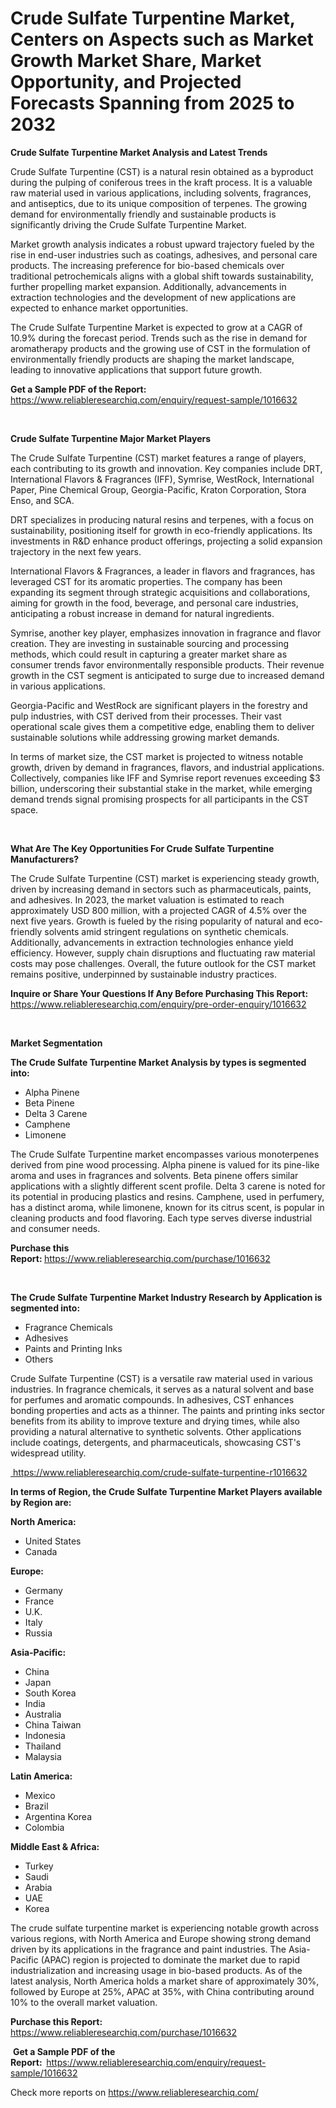 <p><h1>Crude Sulfate Turpentine Market, Centers on Aspects such as Market Growth Market Share, Market Opportunity, and Projected Forecasts Spanning from 2025 to 2032</h1></p><p><strong>Crude Sulfate Turpentine Market Analysis and Latest Trends</strong></p>
<p><p>Crude Sulfate Turpentine (CST) is a natural resin obtained as a byproduct during the pulping of coniferous trees in the kraft process. It is a valuable raw material used in various applications, including solvents, fragrances, and antiseptics, due to its unique composition of terpenes. The growing demand for environmentally friendly and sustainable products is significantly driving the Crude Sulfate Turpentine Market.</p><p>Market growth analysis indicates a robust upward trajectory fueled by the rise in end-user industries such as coatings, adhesives, and personal care products. The increasing preference for bio-based chemicals over traditional petrochemicals aligns with a global shift towards sustainability, further propelling market expansion. Additionally, advancements in extraction technologies and the development of new applications are expected to enhance market opportunities.</p><p>The Crude Sulfate Turpentine Market is expected to grow at a CAGR of 10.9% during the forecast period. Trends such as the rise in demand for aromatherapy products and the growing use of CST in the formulation of environmentally friendly products are shaping the market landscape, leading to innovative applications that support future growth.</p></p>
<p><strong>Get a Sample PDF of the Report:&nbsp;</strong> <a href="https://www.reliableresearchiq.com/enquiry/request-sample/1016632?utm_campaign=973&utm_medium=2&utm_source=Github&utm_content=ia&utm_term=30012025&utm_id=crude-sulfate-turpentine">https://www.reliableresearchiq.com/enquiry/request-sample/1016632</a></p>
<p>&nbsp;</p>
<p><strong>Crude Sulfate Turpentine Major Market Players</strong></p>
<p><p>The Crude Sulfate Turpentine (CST) market features a range of players, each contributing to its growth and innovation. Key companies include DRT, International Flavors & Fragrances (IFF), Symrise, WestRock, International Paper, Pine Chemical Group, Georgia-Pacific, Kraton Corporation, Stora Enso, and SCA. </p><p>DRT specializes in producing natural resins and terpenes, with a focus on sustainability, positioning itself for growth in eco-friendly applications. Its investments in R&D enhance product offerings, projecting a solid expansion trajectory in the next few years.</p><p>International Flavors & Fragrances, a leader in flavors and fragrances, has leveraged CST for its aromatic properties. The company has been expanding its segment through strategic acquisitions and collaborations, aiming for growth in the food, beverage, and personal care industries, anticipating a robust increase in demand for natural ingredients.</p><p>Symrise, another key player, emphasizes innovation in fragrance and flavor creation. They are investing in sustainable sourcing and processing methods, which could result in capturing a greater market share as consumer trends favor environmentally responsible products. Their revenue growth in the CST segment is anticipated to surge due to increased demand in various applications.</p><p>Georgia-Pacific and WestRock are significant players in the forestry and pulp industries, with CST derived from their processes. Their vast operational scale gives them a competitive edge, enabling them to deliver sustainable solutions while addressing growing market demands.</p><p>In terms of market size, the CST market is projected to witness notable growth, driven by demand in fragrances, flavors, and industrial applications. Collectively, companies like IFF and Symrise report revenues exceeding $3 billion, underscoring their substantial stake in the market, while emerging demand trends signal promising prospects for all participants in the CST space.</p></p>
<p>&nbsp;</p>
<p><strong>What Are The Key Opportunities For Crude Sulfate Turpentine Manufacturers?</strong></p>
<p><p>The Crude Sulfate Turpentine (CST) market is experiencing steady growth, driven by increasing demand in sectors such as pharmaceuticals, paints, and adhesives. In 2023, the market valuation is estimated to reach approximately USD 800 million, with a projected CAGR of 4.5% over the next five years. Growth is fueled by the rising popularity of natural and eco-friendly solvents amid stringent regulations on synthetic chemicals. Additionally, advancements in extraction technologies enhance yield efficiency. However, supply chain disruptions and fluctuating raw material costs may pose challenges. Overall, the future outlook for the CST market remains positive, underpinned by sustainable industry practices.</p></p>
<p><strong>Inquire or Share Your Questions If Any Before Purchasing This Report:</strong> <a href="https://www.reliableresearchiq.com/enquiry/pre-order-enquiry/1016632?utm_campaign=973&utm_medium=2&utm_source=Github&utm_content=ia&utm_term=30012025&utm_id=crude-sulfate-turpentine">https://www.reliableresearchiq.com/enquiry/pre-order-enquiry/1016632</a></p>
<p>&nbsp;</p>
<p><strong>Market Segmentation</strong></p>
<p><strong>The Crude Sulfate Turpentine Market Analysis by types is segmented into:</strong></p>
<p><ul><li>Alpha Pinene</li><li>Beta Pinene</li><li>Delta 3 Carene</li><li>Camphene</li><li>Limonene</li></ul></p>
<p><p>The Crude Sulfate Turpentine market encompasses various monoterpenes derived from pine wood processing. Alpha pinene is valued for its pine-like aroma and uses in fragrances and solvents. Beta pinene offers similar applications with a slightly different scent profile. Delta 3 carene is noted for its potential in producing plastics and resins. Camphene, used in perfumery, has a distinct aroma, while limonene, known for its citrus scent, is popular in cleaning products and food flavoring. Each type serves diverse industrial and consumer needs.</p></p>
<p><strong>Purchase this Report:&nbsp;</strong><a href="https://www.reliableresearchiq.com/purchase/1016632?utm_campaign=973&utm_medium=2&utm_source=Github&utm_content=ia&utm_term=30012025&utm_id=crude-sulfate-turpentine">https://www.reliableresearchiq.com/purchase/1016632</a></p>
<p>&nbsp;</p>
<p><strong>The Crude Sulfate Turpentine Market Industry Research by Application is segmented into:</strong></p>
<p><ul><li>Fragrance Chemicals</li><li>Adhesives</li><li>Paints and Printing Inks</li><li>Others</li></ul></p>
<p><p>Crude Sulfate Turpentine (CST) is a versatile raw material used in various industries. In fragrance chemicals, it serves as a natural solvent and base for perfumes and aromatic compounds. In adhesives, CST enhances bonding properties and acts as a thinner. The paints and printing inks sector benefits from its ability to improve texture and drying times, while also providing a natural alternative to synthetic solvents. Other applications include coatings, detergents, and pharmaceuticals, showcasing CST's widespread utility.</p></p>
<p><a href="https://www.reliableresearchiq.com/crude-sulfate-turpentine-r1016632?utm_campaign=973&utm_medium=2&utm_source=Github&utm_content=ia&utm_term=30012025&utm_id=crude-sulfate-turpentine">&nbsp;https://www.reliableresearchiq.com/crude-sulfate-turpentine-r1016632</a></p>
<p><strong>In terms of Region, the Crude Sulfate Turpentine Market Players available by Region are:</strong></p>
<p>
    <p> <strong> North America: </strong>
        <ul>
            <li>United States</li>
            <li>Canada</li>
        </ul>
        </p> 
    <p> <strong> Europe: </strong>
        <ul>
            <li>Germany</li>
            <li>France</li>
            <li>U.K.</li>
            <li>Italy</li>
            <li>Russia</li>
        </ul>
        </p> 
    <p> <strong> Asia-Pacific: </strong>
        <ul>
            <li>China</li>
            <li>Japan</li>
            <li>South Korea</li>
            <li>India</li>
            <li>Australia</li>
            <li>China Taiwan</li>
            <li>Indonesia</li>
            <li>Thailand</li>
            <li>Malaysia</li>
        </ul>
        </p> 
    <p> <strong> Latin America: </strong>
        <ul>
            <li>Mexico</li>
            <li>Brazil</li>
            <li>Argentina Korea</li>
            <li>Colombia</li>
        </ul>
        </p> 
    <p> <strong> Middle East & Africa: </strong>
        <ul>
            <li>Turkey</li>
            <li>Saudi</li>
            <li>Arabia</li>
            <li>UAE</li>
            <li>Korea</li>
        </ul>
    </p>
    </p>
<p><p>The crude sulfate turpentine market is experiencing notable growth across various regions, with North America and Europe showing strong demand driven by its applications in the fragrance and paint industries. The Asia-Pacific (APAC) region is projected to dominate the market due to rapid industrialization and increasing usage in bio-based products. As of the latest analysis, North America holds a market share of approximately 30%, followed by Europe at 25%, APAC at 35%, with China contributing around 10% to the overall market valuation.</p></p>
<p><strong>Purchase this Report: </strong><a href="https://www.reliableresearchiq.com/purchase/1016632?utm_campaign=973&utm_medium=2&utm_source=Github&utm_content=ia&utm_term=30012025&utm_id=crude-sulfate-turpentine">https://www.reliableresearchiq.com/purchase/1016632</a></p>
<p>&nbsp;<strong>Get a Sample PDF of the Report:&nbsp;&nbsp;</strong><a href="https://www.reliableresearchiq.com/enquiry/request-sample/1016632?utm_campaign=973&utm_medium=2&utm_source=Github&utm_content=ia&utm_term=30012025&utm_id=crude-sulfate-turpentine">https://www.reliableresearchiq.com/enquiry/request-sample/1016632</a></p>
<p><strong></strong></p>
<p>Check more reports on <a href="https://www.reliableresearchiq.com/?utm_campaign=973&utm_medium=2&utm_source=Github&utm_content=ia&utm_term=30012025&utm_id=crude-sulfate-turpentine">https://www.reliableresearchiq.com/</a></p>